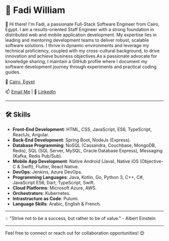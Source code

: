 # 🌟 Fadi William

👋 Hi there! I'm Fadi, a passionate Full-Stack Software Engineer from Cairo, Egypt. I am a results-oriented Staff Engineer with a strong foundation in distributed web and mobile application development. My expertise lies in leading and mentoring development teams to deliver robust, scalable software solutions. I thrive in dynamic environments and leverage my technical proficiency, coupled with my cross-cultural background, to drive innovation and achieve business objectives.As a passionate advocate for knowledge sharing, I maintain a GitHub profile where I document my software development journey through experiments and practical coding guides.

📍 [Cairo, Egypt](https://www.google.com/maps/place/Cairo,+Egypt)

📫 [Email Me](mailto:fadi.william.ghali@gmail.com) | 🔗 [LinkedIn](https://www.linkedin.com/in/fadi-william-ghali-abdelmessih-a51976a7/)

---

## 🛠️ Skills

- **Front-End Development**: HTML, CSS, JavaScript, ES6, TypeScript, ReactJs, Angular.
- **Back-End Development**: Spring Boot, NodeJs (Express).
- **Database Programming**: NoSQL (Cassandra, Couchbase, MongoDB, Redis), SQL (SQL Server, MySQL, Oracle Database Express), Messaging (Kafka, Redis Pub/Sub).
- **Mobile App Development**: Native Android (Java), Native iOS (Objective-C & Swift), Flutter, React Native.
- **DevOps**: Jenkins, Azure DevOps.
- **Programming Languages**: Java, Kotlin, Go, Python 3, C++, C#, JavaScript ES6, Dart, TypeScript, Swift.
- **Cloud Platforms**: Microsoft Azure, AWS.
- **Orchestrators**: Kubernetes.
- **Intrastructure as Code**: Pulumi.
- **Language Skills**: Arabic, English & French.

---

💡 "Strive not to be a success, but rather to be of value." - Albert Einstein

---

Feel free to connect or reach out for collaboration opportunities! 😊
